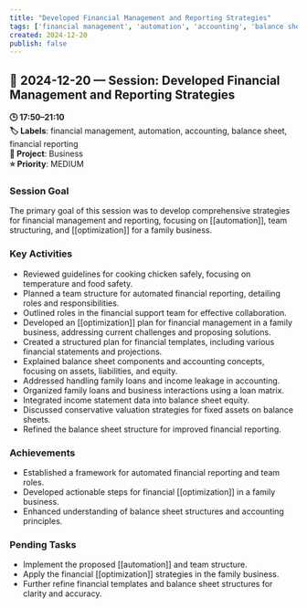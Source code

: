 ```yaml
---
title: "Developed Financial Management and Reporting Strategies"
tags: ['financial management', 'automation', 'accounting', 'balance sheet', 'financial reporting']
created: 2024-12-20
publish: false
---
```


## 📅 2024-12-20 — Session: Developed Financial Management and Reporting Strategies

**🕒 17:50–21:10**  
**🏷️ Labels**: financial management, automation, accounting, balance sheet, financial reporting  
**📂 Project**: Business  
**⭐ Priority**: MEDIUM  


### Session Goal
The primary goal of this session was to develop comprehensive strategies for financial management and reporting, focusing on [[automation]], team structuring, and [[optimization]] for a family business.

### Key Activities
- Reviewed guidelines for cooking chicken safely, focusing on temperature and food safety.
- Planned a team structure for automated financial reporting, detailing roles and responsibilities.
- Outlined roles in the financial support team for effective collaboration.
- Developed an [[optimization]] plan for financial management in a family business, addressing current challenges and proposing solutions.
- Created a structured plan for financial templates, including various financial statements and projections.
- Explained balance sheet components and accounting concepts, focusing on assets, liabilities, and equity.
- Addressed handling family loans and income leakage in accounting.
- Organized family loans and business interactions using a loan matrix.
- Integrated income statement data into balance sheet equity.
- Discussed conservative valuation strategies for fixed assets on balance sheets.
- Refined the balance sheet structure for improved financial reporting.

### Achievements
- Established a framework for automated financial reporting and team roles.
- Developed actionable steps for financial [[optimization]] in a family business.
- Enhanced understanding of balance sheet structures and accounting principles.

### Pending Tasks
- Implement the proposed [[automation]] and team structure.
- Apply the financial [[optimization]] strategies in the family business.
- Further refine financial templates and balance sheet structures for clarity and accuracy.
